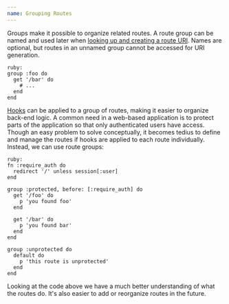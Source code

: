```yaml
---
name: Grouping Routes
---
```


Groups make it possible to organize related routes. A route group can be named and used later when [looking up and creating a route URI](/docs/routing#uri_generation). Names are optional, but routes in an unnamed group cannot be accessed for URI generation.

    ruby:
    group :foo do
      get '/bar' do
        # ...
      end
    end

[Hooks](/docs/routing#hooks) can be applied to a group of routes, making it easier to organize back-end logic. A common need in a web-based application is to protect parts of the application so that only authenticated users have access. Though an easy problem to solve conceptually, it becomes tedius to define and manage the routes if hooks are applied to each route individually. Instead, we can use route groups:

    ruby:
    fn :require_auth do
      redirect '/' unless session[:user]
    end

    group :protected, before: [:require_auth] do
      get '/foo' do
        p 'you found foo'
      end

      get '/bar' do
        p 'you found bar'
      end
    end

    group :unprotected do
      default do
        p 'this route is unprotected'
      end
    end

Looking at the code above we have a much better understanding of what the routes do. It's also easier to add or reorganize routes in the future.
